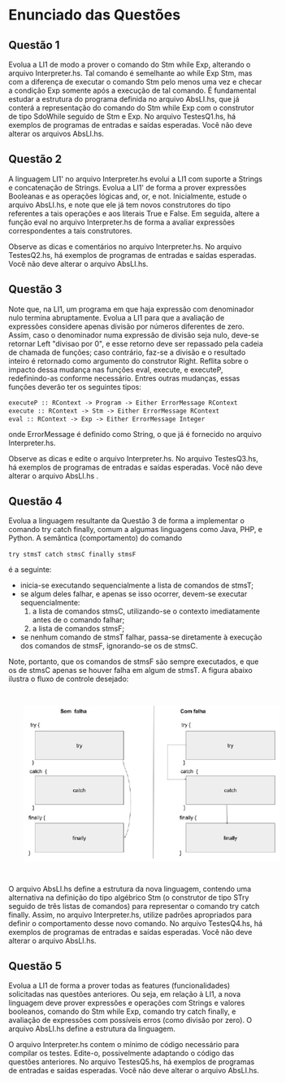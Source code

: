 # Enunciado das Questões

## Questão 1

Evolua a LI1 de modo a prover o comando do Stm while Exp, alterando o arquivo Interpreter.hs. Tal comando é semelhante ao while Exp Stm, mas com a diferença de executar o comando Stm pelo menos uma vez e checar a condição Exp somente após a execução de tal comando. É fundamental estudar a estrutura do programa definida no arquivo AbsLI.hs, que já conterá a representação do comando do Stm while Exp com o construtor de tipo SdoWhile seguido de Stm e Exp. No arquivo TestesQ1.hs, há exemplos de programas de entradas e saídas esperadas. Você não deve alterar os arquivos AbsLI.hs.

## Questão 2
A linguagem LI1' no arquivo Interpreter.hs evolui a LI1 com suporte a Strings e concatenação de Strings. Evolua a LI1' de forma a prover expressões Booleanas e as operações lógicas and, or, e not. Inicialmente, estude o arquivo AbsLI.hs, e note que ele já tem novos construtores do tipo referentes a tais operações e aos literais True e False. Em seguida, altere a função eval no arquivo Interpreter.hs de forma a avaliar expressões correspondentes a tais construtores.

Observe as dicas e comentários no arquivo Interpreter.hs. No arquivo TestesQ2.hs, há exemplos de programas de entradas e saídas esperadas. Você não deve alterar o arquivo AbsLI.hs.

## Questão 3
Note que, na LI1, um programa em que haja expressão com denominador nulo termina abruptamente. Evolua a LI1 para que a avaliação de expressões considere apenas divisão por números diferentes de zero. Assim, caso o denominador numa expressão de divisão seja nulo, deve-se retornar Left "divisao por 0", e esse retorno deve ser repassado pela cadeia de chamada de funções; caso contrário, faz-se a divisão e o resultado inteiro é retornado como argumento do construtor Right. Reflita sobre o impacto dessa mudança nas funções eval, execute, e executeP, redefinindo-as conforme necessário. Entres outras mudanças, essas funções deverão ter os seguintes tipos:

```
executeP :: RContext -> Program -> Either ErrorMessage RContext
execute :: RContext -> Stm -> Either ErrorMessage RContext
eval :: RContext -> Exp -> Either ErrorMessage Integer
```

onde ErrorMessage é definido como String, o que já é fornecido no arquivo Interpreter.hs.

Observe as dicas e edite o arquivo Interpreter.hs. No arquivo TestesQ3.hs, há exemplos de programas de entradas e saídas esperadas. Você não deve alterar o arquivo AbsLI.hs .

## Questão 4
Evolua a linguagem resultante da Questão 3 de forma a implementar o comando try catch finally, comum a algumas linguagens como Java, PHP, e Python. A semântica (comportamento) do comando 

`try stmsT catch stmsC finally stmsF` 

é a seguinte:

- inicia-se executando sequencialmente a lista de comandos de stmsT;
- se algum deles falhar, e apenas se isso ocorrer, devem-se executar sequencialmente:
    1. a lista de comandos stmsC, utilizando-se o contexto imediatamente antes de o comando falhar;
    2. a lista de comandos stmsF;
- se nenhum comando de stmsT falhar, passa-se diretamente à execução dos comandos de stmsF, ignorando-se os de stmsC.

Note, portanto, que os comandos de stmsF são sempre executados, e que os de stmsC apenas se houver falha em algum de stmsT. A figura abaixo ilustra o fluxo de controle desejado:

<img align='center' src="imgq4.png" width="600" style="padding:30px">

O arquivo AbsLI.hs define a estrutura da nova linguagem, contendo uma alternativa na definição do tipo algébrico Stm (o construtor de tipo STry seguido de três listas de comandos) para representar o comando try catch finally. Assim, no arquivo Interpreter.hs, utilize padrões apropriados para definir o comportamento desse novo comando. No arquivo TestesQ4.hs, há exemplos de programas de entradas e saídas esperadas. Você não deve alterar o arquivo AbsLI.hs.

## Questão 5
Evolua a LI1 de forma a prover todas as features (funcionalidades) solicitadas nas questões anteriores. Ou seja, em relação à LI1, a nova linguagem deve prover expressões e operações com Strings e valores booleanos, comando do Stm while Exp, comando try catch finally, e avaliação de expressões com possíveis erros (como divisão por zero). O arquivo AbsLI.hs define a estrutura da linguagem.

O arquivo Interpreter.hs  contem o mínimo de código necessário para compilar os testes. Edite-o, possivelmente adaptando o código das questões anteriores. No arquivo TestesQ5.hs, há exemplos de programas de entradas e saídas esperadas. Você não deve alterar o arquivo AbsLI.hs.
